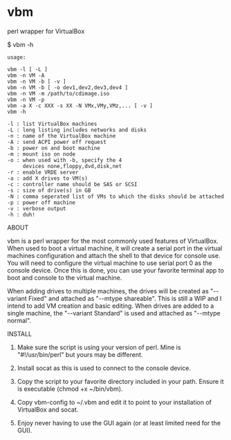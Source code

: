 # vbm
perl wrapper for VirtualBox

$ vbm -h

    usage:

    vbm -l [ -L ]
    vbm -n VM -A
    vbm -n VM -b [ -v ]
    vbm -n VM -b [ -o dev1,dev2,dev3,dev4 ]
    vbm -n VM -m /path/to/cdimage.iso
    vbm -n VM -p
    vbm -a X -c XXX -s XX -N VMx,VMy,VMz,... [ -v ]
    vbm -h

    -l : list VirtualBox machines
    -L : long listing includes networks and disks
    -n : name of the VirtualBox machine
    -A : send ACPI power off request
    -b : power on and boot machine
    -m : mount iso on node
    -o : when used with -b, specify the 4
         devices none,floppy,dvd,disk,net
    -r : enable VRDE server
    -a : add X drives to VM(s)
    -c : controller name should be SAS or SCSI
    -s : size of drive(s) in GB
    -N : comma seperated list of VMs to which the disks should be attached
    -p : power off machine
    -v : verbose output
    -h : duh!

ABOUT

vbm is a perl wrapper for the most commonly used features of VirtualBox. When used to boot a virtual machine, it will create a serial port in the virtual machines configuration and attach the shell to that device for console use. You will need to configure the virtual machine to use serial port 0 as the console device. Once this is done, you can use your favorite terminal app to boot and console to the virtual machine.

When adding drives to multiple machines, the drives will be created as "--variant Fixed" and attached as "--mtype shareable". This is still a WIP and I intend to add VM creation and basic editing. When drives are added to a single machine, the "--variant Standard" is used and attached as "--mtype normal".

INSTALL

1) Make sure the script is using your version of perl. Mine is "#!/usr/bin/perl" but yours may be different.

2) Install socat as this is used to connect to the console device.

3) Copy the script to your favorite directory included in your path. Ensure it is executable (chmod +x ~/bin/vbm).

5) Copy vbm-config to ~/.vbm and edit it to point to your installation of VirtualBox and socat.

6) Enjoy never having to use the GUI again (or at least limited need for the GUI).

